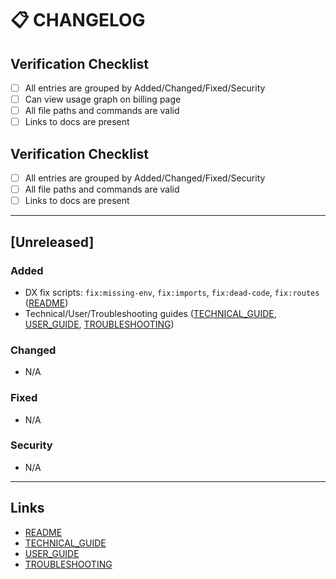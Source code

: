 # 📋 CHANGELOG

<!--
Why this doc exists: This changelog tracks all feature, fix, and security updates for EverestHood. It is kept in sync with code and docs for release management and auditing.
-->

## Verification Checklist
- [ ] All entries are grouped by Added/Changed/Fixed/Security
- [ ] Can view usage graph on billing page
- [ ] All file paths and commands are valid
- [ ] Links to docs are present

## Verification Checklist
- [ ] All entries are grouped by Added/Changed/Fixed/Security
- [ ] All file paths and commands are valid
- [ ] Links to docs are present

---

## [Unreleased]
### Added
- DX fix scripts: `fix:missing-env`, `fix:imports`, `fix:dead-code`, `fix:routes` ([README](./README.md#dx-automation-fixers))
- Technical/User/Troubleshooting guides ([TECHNICAL_GUIDE](./TECHNICAL_GUIDE.md), [USER_GUIDE](./USER_GUIDE.md), [TROUBLESHOOTING](./TROUBLESHOOTING.md))

### Changed
- N/A

### Fixed
- N/A

### Security
- N/A

---

## Links
- [README](./README.md)
- [TECHNICAL_GUIDE](./TECHNICAL_GUIDE.md)
- [USER_GUIDE](./USER_GUIDE.md)
- [TROUBLESHOOTING](./TROUBLESHOOTING.md)
